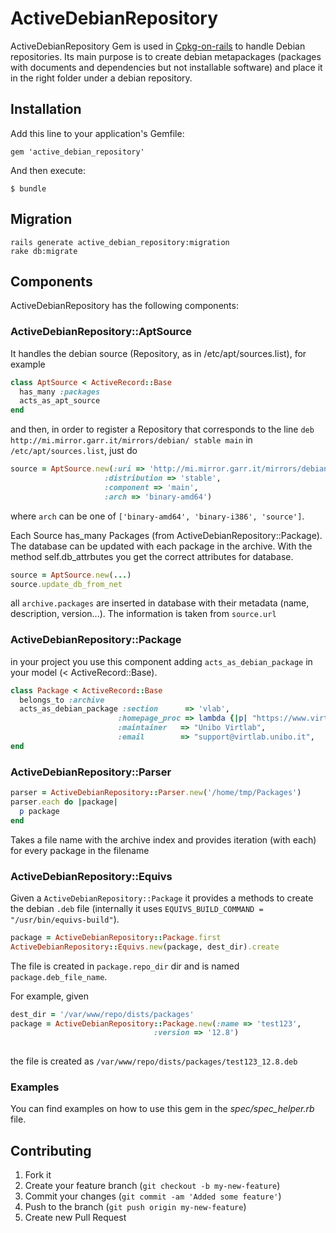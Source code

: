 # ActiveDebianRepository

ActiveDebianRepository Gem is used in [Cpkg-on-rails](https://github.com/virtlab-unibo/cpkg-on-rails)
to handle Debian repositories. Its main purpose is to create debian metapackages
(packages with documents and dependencies but not installable software) and
place it in the right folder under a debian repository.


## Installation

Add this line to your application's Gemfile:

    gem 'active_debian_repository'

And then execute:

    $ bundle

## Migration

    rails generate active_debian_repository:migration
    rake db:migrate


## Components

ActiveDebianRepository has the following components:

### ActiveDebianRepository::AptSource

It handles the debian source (Repository, as in 
/etc/apt/sources.list), for example

```ruby
class AptSource < ActiveRecord::Base
  has_many :packages
  acts_as_apt_source
end
```

and then, in order to register a Repository that corresponds 
to the line `deb http://mi.mirror.garr.it/mirrors/debian/ stable main`
in `/etc/apt/sources.list`, just do

```ruby
source = AptSource.new(:uri => 'http://mi.mirror.garr.it/mirrors/debian',
                     :distribution => 'stable',
                     :component => 'main',
                     :arch => 'binary-amd64')
```

where `arch` can be one of `['binary-amd64', 'binary-i386', 'source']`.

Each Source has_many Packages (from ActiveDebianRepository::Package). The database
can be updated with each package in the archive. With the method
self.db_attrbutes you get the correct attributes for database.

```ruby
source = AptSource.new(...)
source.update_db_from_net
```

all `archive.packages` are inserted in database with their
metadata (name, description, version...). The information
is taken from 
`source.url`




### ActiveDebianRepository::Package

in your project you use this component adding
`acts_as_debian_package` in your model (< ActiveRecord::Base).

```ruby
class Package < ActiveRecord::Base
  belongs_to :archive
  acts_as_debian_package :section      => 'vlab',
                        :homepage_proc => lambda {|p| "https://www.virtlab.unibo.it/cpkg/courses/#{p.course.id}"},
                        :maintainer   => "Unibo Virtlab",
                        :email        => "support@virtlab.unibo.it",
end
```

### ActiveDebianRepository::Parser

```ruby
parser = ActiveDebianRepository::Parser.new('/home/tmp/Packages')
parser.each do |package|
  p package
end
```

Takes a file name with the archive index and provides iteration (with each)
for every package in the filename
 
### ActiveDebianRepository::Equivs

Given a `ActiveDebianRepository::Package` it provides a methods to create the debian
`.deb` file (internally it uses `EQUIVS_BUILD_COMMAND = "/usr/bin/equivs-build"`).

```ruby
package = ActiveDebianRepository::Package.first
ActiveDebianRepository::Equivs.new(package, dest_dir).create
```

The file is created in `package.repo_dir` dir and 
is named `package.deb_file_name`.

For example, given

```ruby
dest_dir = '/var/www/repo/dists/packages'
package = ActiveDebianRepository::Package.new(:name => 'test123', 
                                :version => '12.8') 
                                
```

the file is created as `/var/www/repo/dists/packages/test123_12.8.deb`

### Examples

You can find examples on how to use this gem in the *spec/spec_helper.rb* file.

## Contributing

1. Fork it
2. Create your feature branch (`git checkout -b my-new-feature`)
3. Commit your changes (`git commit -am 'Added some feature'`)
4. Push to the branch (`git push origin my-new-feature`)
5. Create new Pull Request

